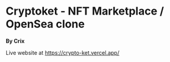 # Cryptoket - NFT Marketplace / OpenSea clone

**By Crix**

Live website at https://crypto-ket.vercel.app/

